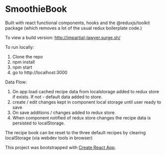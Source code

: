 # SmoothieBook

Built with react functional components, hooks and the @reduxjs/toolkit package (which removes a lot of the usual redux boilerplate code.)

To view a build version:
http://impartial-lawyer.surge.sh/

To run locally:
1. Clone the repo
2. npm install
3. npm start
4. go to http://localhost:3000

Data Flow:
1. On app load cached recipe data from localstorage added to redux store if exists. If not - default data added to store.
2. create / edit changes kept in component local storage until user ready to save
3. On save additions / changes added to redux store.
4. When component notified of redux store changes the recipe data is persisted to localStorage.

The recipe book can be reset to the three default recipes by clearing localStorage (via webdev tools in browser)

This project was bootstrapped with [Create React App](https://github.com/facebook/create-react-app).
